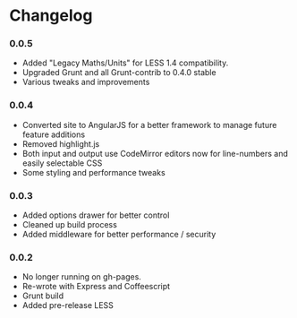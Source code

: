 # Changelog

### 0.0.5
  - Added "Legacy Maths/Units" for LESS 1.4 compatibility.
  - Upgraded Grunt and all Grunt-contrib to 0.4.0 stable
  - Various tweaks and improvements

### 0.0.4
  - Converted site to AngularJS for a better framework to manage future feature additions
  - Removed highlight.js
  - Both input and output use CodeMirror editors now for line-numbers and easily selectable CSS
  - Some styling and performance tweaks

### 0.0.3
  - Added options drawer for better control
  - Cleaned up build process
  - Added middleware for better performance / security

### 0.0.2
  - No longer running on gh-pages.
  - Re-wrote with Express and Coffeescript
  - Grunt build
  - Added pre-release LESS
